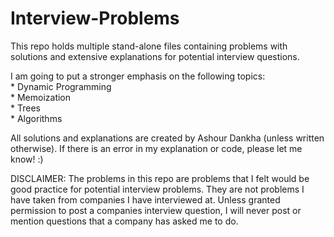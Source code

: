 # Interview-Problems
This repo holds multiple stand-alone files containing problems with solutions and extensive explanations for potential interview questions. <br />

I am going to put a stronger emphasis on the following topics: <br />
    * Dynamic Programming <br />
    * Memoization <br />
    * Trees <br />
    * Algorithms <br />

All solutions and explanations are created by Ashour Dankha (unless written otherwise). If there is an error in my explanation or code, please let me know! :)


DISCLAIMER: The problems in this repo are problems that I felt would be good practice for potential interview problems. They are not problems I have taken from companies I have interviewed at. Unless granted permission to post a companies interview question, I will never post or mention questions that a company has asked me to do.
